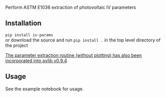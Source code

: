 Perform ASTM E1036 extraction of photovoltaic IV parameters

## Installation
`pip install iv-params`  
or download the source and run `pip install .` in the top level directory of the project

[The parameter extraction routine (without plotting) has also been incorporated into pvlib v0.9.4](https://pvlib-python.readthedocs.io/en/stable/reference/generated/pvlib.ivtools.utils.astm_e1036.html#pvlib.ivtools.utils.astm_e1036)


## Usage
See the example notebook for usage.
